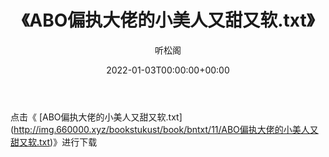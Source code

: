 ﻿---
title:  《ABO偏执大佬的小美人又甜又软.txt》
date:   2022-01-03T00:00:00+00:00
author: 听松阁
layout: post
permalink: /ABO偏执大佬的小美人又甜又软/
categories: 小说
tags: [小说]
---

点击《 [ABO偏执大佬的小美人又甜又软.txt](<a href="http://img.660000.xyz/bookstukust/book/bntxt/11/ABO" target=_blank>http://img.660000.xyz/bookstukust/book/bntxt/11/ABO偏执大佬的小美人又甜又软.txt)》进行下载